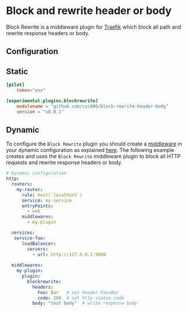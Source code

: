 # Block and rewrite header or body

Block Rewrite is a middleware plugin for [Traefik](https://github.com/traefik/traefik) which block all path and rewrite response headers or body.

## Configuration

## Static

```toml
[pilot]
    token="xxx"

[experimental.plugins.blockrewrite]
    modulename = "github.com/czc006/block-rewrite-header-body"
    version = "v0.0.1"
```

## Dynamic

To configure the `Block Rewrite` plugin you should create a [middleware](https://docs.traefik.io/middlewares/overview/) in 
your dynamic configuration as explained [here](https://docs.traefik.io/middlewares/overview/). The following example creates
and uses the `Block Rewrite` middleware plugin to block all HTTP requests and rewrite response headers or body. 

```yaml
# Dynamic configuration
http:
  routers:
    my-router:
      rule: host(`localhost`)
      service: my-service
      entryPoints:
        - web
      middlewares:
        - my-plugin

  services:
   service-foo:
      loadBalancer:
        servers:
          - url: http://127.0.0.1:5000
  
  middlewares:
    my-plugin:
      plugin:
        blockrewrite:
          headers:
            Foo: Bar   # set header Foo=Bar
            code: 200  # set http status code
          body: "test body"  # write response body
```
